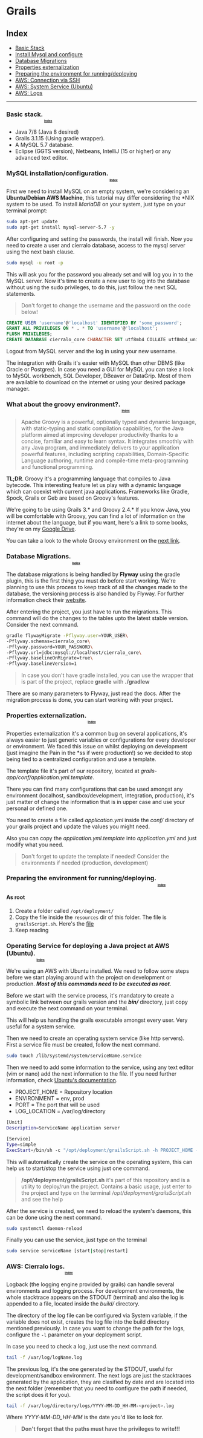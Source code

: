 # Grails

## Index<a name="index"></a> 

* [Basic Stack](#basic-stack)
* [Install Mysql and configure](#database)
* [Database Migrations](#migrations)
* [Properties externalization](#properties)
* [Preparing the environment for running/deploying](#preparing-environment)
* [AWS: Connection via SSH](#aws-ssh-connection)
* [AWS: System Service (Ubuntu)](#aws-service-ubuntu)
* [AWS: Logs](#aws-logs)

------

### Basic stack. <a name="basic-stack"></a> <sub><sub><sub><sub>[Index](#index)</sub></sub></sub></sub>

- Java 7/8 (Java 8 desired)
- Grails 3.1.15 (Using gradle wrapper).
- A MySQL 5.7 database.
- Eclipse (GGTS version), Netbeans, IntelliJ (15 or higher) or any advanced text editor.

### MySQL installation/configuration.<a name="database"></a> <sub><sub><sub><sub>[Index](#index)</sub></sub></sub></sub>

First we need to install MySQL on an empty system, we're considering an **Ubuntu/Debian AWS Machine**, this tutorial may differ considering the *NIX system to be used.
To install _MariaDB_ on your system, just type on your terminal prompt:

```bash
sudo apt-get update
sudo apt-get install mysql-server-5.7 -y
```
After configuring and setting the passwords, the install will finish. Now you need to create a user and cierralo database, access to the mysql server using the next bash clause.

```bash
sudo mysql -u root -p
```

This will ask you for the password you already set and will log you in to the MySQL server. Now it's time to create a new user to log into the database without using the sudo privileges, to do this, just follow the next SQL statements.

> Don't forget to change the username and the password on the code below!

```SQL
CREATE USER 'username'@'localhost' IDENTIFIED BY 'some_password';
GRANT ALL PRIVILEGES ON * . * TO 'username'@'localhost';
FLUSH PRIVILEGES;
CREATE DATABASE cierralo_core CHARACTER SET utf8mb4 COLLATE utf8mb4_unicode_ci;
```
Logout from MySQL server and the log in using your new username.

The integration with Grails it's easier with MySQL than other DBMS (like Oracle or Postgres). In case you need a GUI for MySQL you can take a look to MySQL workbench, SQL Developer, DBeaver or DataGrip. Most of them are available to download on the internet or using your desired package manager.

### What about the groovy environment?.<a name="groovy"></a> <sub><sub><sub><sub>[Index](#index)</sub></sub></sub></sub>

> Apache Groovy is a powerful, optionally typed and dynamic language, with static-typing and static compilation capabilities, for the Java platform aimed at improving developer productivity thanks to a concise, familiar and easy to learn syntax. It integrates smoothly with any Java program, and immediately delivers to your application powerful features, including scripting capabilities, Domain-Specific Language authoring, runtime and compile-time meta-programming and functional programming. 

**TL;DR**. Groovy it's a programming language that compiles to Java bytecode. This interesting feature let us play with a dynamic language which can coexist with current java applications. Frameworks like Gradle, Spock, Grails or Geb are based on Groovy's features. 

We're going to be using Grails 3.* and Groovy 2.4.* If you know Java, you will be comfortable with Groovy, you can find a lot of information on the internet about the language, but if you want, here's a link to some books, they're on my [Google Drive](https://drive.google.com/open?id=0Bxlkyv50FZd6fkdiNGhWRDFEQ3FvaDZxQl9KUUtwX0t2cGtWQUN3ZkZveWNXT2piV0xYWFE).

You can take a look to the whole Groovy environment on the [next link](http://www.groovy-lang.org/ecosystem.html).

### Database Migrations.<a name="migrations"></a> <sub><sub><sub><sub>[Index](#index)</sub></sub></sub></sub>

The database migrations is being handled by **Flyway** using the gradle plugin, this is the first thing you must do before start working. We're planning to use this process to keep track of all the changes made to the database, the versioning process is also handled by Flyway. For further information check their [website](https://flywaydb.org/documentation/).

After entering the project, you just have to run the migrations. This command will do the changes to the tables upto the latest stable version. Consider the next 
command.

```bash
gradle flywayMigrate -Pflyway.user=YOUR_USER\
-Pflyway.schemas=cierralo_core\
-Pflyway.password=YOUR_PASSWORD\
-Pflyway.url=jdbc:mysql://localhost/cierralo_core\
-Pflyway.baselineOnMigrate=true\
-Pflyway.baselineVersion=1
```

> In case you don't have gradle installed, you can use the wrapper that is part of the project, replace **gradle** with **./gradlew**

There are so many parameters to Flyway, just read the docs. After the migration process is done, you can start working with your project.

### Properties externalization.<a name="properties"></a> <sub><sub><sub><sub>[Index](#index)</sub></sub></sub></sub>

Properties externalization it's a common bug on several applications, it's always easier to just generic variables or configurations for every developer or environment. We faced this issue on whilst deploying on development (just imagine the Pain in the *ss if were production!) so we decided to stop being tied to a centralized configuration and use a template.

The template file it's part of our repository, located at _grails-app/conf/application.yml.template_.

There you can find many configurations that can be used amongst any environment (localhost, sandbox/development, integration, production), it's just matter of change the information that is in upper case and use your personal or defined one.

You need to create a file called _application.yml_ inside the _conf/_ directory of your grails project and update the values you might need.

Also you can copy the _application.yml.template_ into _application.yml_ and just modify what you need.

> Don't forget to update the template if needed! 
> Consider the environments if needed (production, development)

### Preparing the environment for running/deploying.<a name="preparing-environment"></a> <sub><sub><sub><sub>[Index](#index)</sub></sub></sub></sub>

#### As root

1. Create a folder called `/opt/deployment/`
2. Copy the file inside the `resources` dir of this folder. The file is `grailsScript.sh`. Here's the [file](https://github.com/BlickLabs/DevOps/blob/master/resources/projectService.service)
3. Keep reading

### Operating Service for deploying a Java project at AWS (Ubuntu).<a name="aws-service-ubuntu"></a> <sub><sub><sub><sub>[Index](#index)</sub></sub></sub></sub>

We're using an AWS with Ubuntu installed. We need to follow some steps before we start playing around with the project on development or production. **_Most of this commands need to be executed as root_**.

Before we start with the service process, it's mandatory to create a symbolic link between our grails version and the _**bin/**_ directory, just copy and execute the next command on your terminal.

This will help us handling the grails executable amongst every user. Very useful for a system service.

Then we need to create an operating system service (like http servers). First a service file must be created, follow the next command.

```bash
sudo touch /lib/systemd/system/serviceName.service
```

Then we need to add some information to the service, using any text editor (vim or nano) add the next information to the file. If you need further information, check [Ubuntu's documentation](https://wiki.ubuntu.com/SystemdForUpstartUsers).

* PROJECT_HOME = Repository location
* ENVIRONMENT = env, prod
* PORT = The port that will be used
* LOG_LOCATION = /var/log/directory

```bash
[Unit]
Description=ServiceName application server

[Service]
Type=simple
ExecStart=/bin/sh -c "/opt/deployment/grailsScript.sh -h PROJECT_HOME -e ENVIRONMENT -p PORT -l LOG_LOCATION-c -a -r > /var/log/serviceName.log 2>&1"
```

This will automatically create the service on the operating system, this can help us to start/stop the service using just one command. 

> **/opt/deployment/grailsScript.sh** it's part of this repository and is a utility to deploy/run the project. Contains a basic usage, just enter to the project and type on the terminal _/opt/deployment/grailsScript.sh_ and see the help

After the service is created, we need to reload the system's daemons, this can be done using the next command.

```bash
sudo systemctl daemon-reload
```

Finally you can use the service, just type on the terminal

```bash
sudo service serviceName [start|stop|restart]
```

### AWS: Cierralo logs.<sub><sub><sub><sub>[Index](#index)</sub></sub></sub></sub><a name="aws-logs"></a>

Logback (the logging engine provided by grails) can handle several environments and logging process. For development environments, the whole stacktrace appears on the STDOUT (terminal) and also the log is appended to a file, located inside the _build/_ directory. 

The directory of the log file can be configured via System variable, if the variable does not exist, creates the log file into the build directory mentioned previously. In case you want to change the path for the logs, configure the `-l` parameter on your deployment script.

In case you need to check a log, just use the next command.

```bash
tail -f /var/log/logName.log
```

The previous log, it's the one generated by the STDOUT, useful for development/sandbox environment. The next logs are just the stacktraces generated by the application, they are clasified by date and are located into the next folder (remember that you need to configure the path if needed, the script does it for you).

```bash
tail -f /var/log/directory/logs/YYYY-MM-DD_HH-MM-<project>.log
```

Where _YYYY-MM-DD_HH-MM_ is the date you'd like to look for.

> **Don't forget that the paths must have the privileges to write!!!**